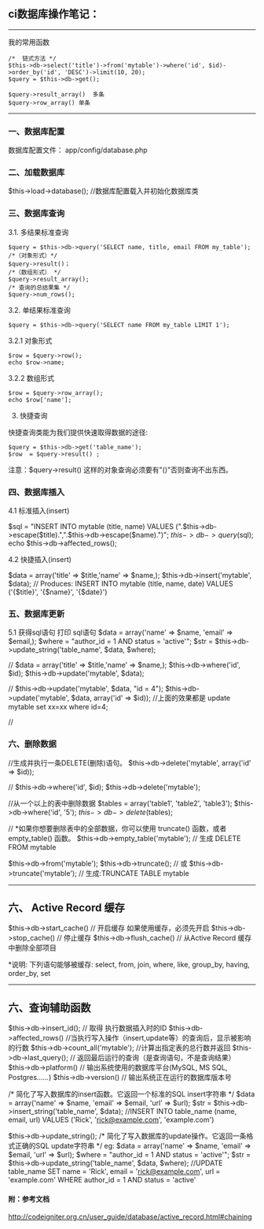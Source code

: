 ## ci数据库操作笔记： ##


------------------------------------------------
我的常用函数

    /*  链式方法 */
    $this->db->select('title')->from('mytable')->where('id', $id)->order_by('id', 'DESC')->limit(10, 20);
    $query = $this->db->get();
	
	$query->result_array()  多条
	$query->row_array()	单条
	

------------------------------------------------

### 一、数据库配置 
数据库配置文件： app/config/database.php

### 二、加载数据库
$this->load->database(); //数据库配置载入并初始化数据库类


### 三、数据库查询


3.1. 多结果标准查询

    $query = $this->db->query('SELECT name, title, email FROM my_table');
    /*（对象形式）*/
    $query->result()；
    /*（数组形式） */
    $query->result_array();
    /* 查询的总结果集 */
    $query->num_rows();

3.2. 单结果标准查询
    
    $query = $this->db->query('SELECT name FROM my_table LIMIT 1');

3.2.1 对象形式

    $row = $query->row();
	echo $row->name;

3.2.2 数组形式

    $row = $query->row_array();
	echo $row['name'];


3. 快捷查询  

快捷查询类能为我们提供快速取得数据的途径:
    
    $query = $this->db->get('table_name');
    $row  = $query->result() ;

注意：$query->result() 这样的对象查询必须要有"()"否则查询不出东西。

### 四、数据库插入

4.1 标准插入(insert)

$sql = "INSERT INTO mytable (title, name) 
        VALUES (".$this->db->escape($title).",".$this->db->escape($name).")";
$this->db->query($sql);
echo $this->db->affected_rows();


4.2 快捷插入(insert)

$data = array('title' => $title,'name' => $name,);
$this->db->insert('mytable', $data); 
// Produces: INSERT INTO mytable (title, name, date) VALUES ('{$title}', '{$name}', '{$date}')


### 五、数据库更新

5.1 获得sql语句 打印 sql语句
$data = array('name' => $name, 'email' => $email,);
$where = "author_id = 1 AND status = 'active'"; 
$str = $this->db->update_string('table_name', $data, $where);

// 
$data = array('title' => $title,'name' => $name,);
$this->db->where('id', $id);
$this->db->update('mytable', $data);

//
$this->db->update('mytable', $data, "id = 4"); 
$this->db->update('mytable', $data, array('id' => $id));
//上面的效果都是 update mytable set xx=xx where id=4;

// 


### 六、删除数据

//生成并执行一条DELETE(删除)语句。
$this->db->delete('mytable', array('id' => $id)); 

//
$this->db->where('id', $id);
$this->db->delete('mytable'); 

//从一个以上的表中删除数据
$tables = array('table1', 'table2', 'table3');
$this->db->where('id', '5');
$this->db->delete($tables);

// *如果你想要删除表中的全部数据，你可以使用 truncate() 函数，或者 empty_table() 函数。
$this->db->empty_table('mytable'); 
// 生成  DELETE FROM mytable

$this->db->from('mytable'); 
$this->db->truncate(); 
// 或 
$this->db->truncate('mytable'); 
// 生成:TRUNCATE TABLE mytable 


---------------------------------------------
六、 Active Record 缓存
---------------------------------------------
$this->db->start_cache() 	// 开启缓存 如果使用缓存，必须先开启
$this->db->stop_cache()		// 停止缓存
$this->db->flush_cache()	// 从Active Record 缓存中删除全部项目

*说明: 下列语句能够被缓存: select, from, join, where, like, group_by, having, order_by, set

-----------------
六、查询辅助函数
-----------------
$this->db->insert_id(); // 取得 执行数据插入时的ID
$this->db->affected_rows()  //当执行写入操作（insert,update等）的查询后，显示被影响的行数
$this->db->count_all('mytable'); //计算出指定表的总行数并返回
$this->db->last_query(); // 返回最后运行的查询（是查询语句，不是查询结果）
$this->db->platform() // 输出系统使用的数据库平台(MySQL, MS SQL, Postgres……)
$this->db->version() // 输出系统正在运行的数据库版本号

/* 简化了写入数据库的insert函数。它返回一个标准的SQL insert字符串 */
$data = array('name' => $name, 'email' => $email, 'url' => $url);
$str = $this->db->insert_string('table_name', $data);
//INSERT INTO table_name (name, email, url) VALUES ('Rick', 'rick@example.com', 'example.com')

$this->db->update_string();
/* 简化了写入数据库的update操作。它返回一条格式正确的SQL update字符串 */
eg:
$data = array('name' => $name, 'email' => $email, 'url' => $url);
$where = "author_id = 1 AND status = 'active'"; 
$str = $this->db->update_string('table_name', $data, $where);
//UPDATE table_name SET name = 'Rick', email = 'rick@example.com', url = 'example.com' WHERE author_id = 1 AND status = 'active'



#### 附：参考文档
http://codeigniter.org.cn/user_guide/database/active_record.html#chaining
